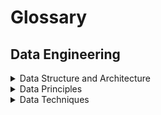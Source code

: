 # Glossary

## Data Engineering

<details>
<summary>Data Structure and Architecture</summary>
<br>

|      Term      | Definition                                                                                                                         |
| :------------: | :--------------------------------------------------------------------------------------------------------------------------------- |
|      Data      | **bold**                                                                                                                           |
|   Data Lake    | centralized repository that allows you to store all your structured and unstructured data at any scale                             |
| Data Warehouse | central repository of information that can be analyzed to make more informed decisions. It contains collection of data structures. |
|     Schema     | database blueprint determines what can be exist in the schema.                                                                     |

</details>

<details>
<summary>Data Principles</summary>
<br>

|       Term        | Definition                                                                                                                                                                                                                                                                                                                                                                                                                                                                                                                                                                                                                                                                                                                                                                                                                                                                                                                                                                |
| :---------------: | :------------------------------------------------------------------------------------------------------------------------------------------------------------------------------------------------------------------------------------------------------------------------------------------------------------------------------------------------------------------------------------------------------------------------------------------------------------------------------------------------------------------------------------------------------------------------------------------------------------------------------------------------------------------------------------------------------------------------------------------------------------------------------------------------------------------------------------------------------------------------------------------------------------------------------------------------------------------------ |
|       Data        | **bold**                                                                                                                                                                                                                                                                                                                                                                                                                                                                                                                                                                                                                                                                                                                                                                                                                                                                                                                                                                  |
| ACID transactions | Ensure database transactions are processed reliably. <li> **Atomicity**: commits a finish operation or rolls back to prior state if operation fails. This is important as in the case of an unwanted event (crash, power outage, mid-stream interuption), we can be sure of the state of the database. </li> <li>**Consistency**: changes made within a transaction are consistent with database constraints. This includes all rules, constraints, and triggers. If the data gets into an illegal state, the whole transaction fails. </li> <li>**Isolation**: all transactions run in an isolated environment. That enables running transactions concurrently because transactions don’t interfere with each other. </li> <li>**Durability**: once the transaction completes and changes are written to the database, they are persisted. This ensures that data within the system will persist even in the case of system failures like crashes or power outages.</li> |
| BASE transactions | -                                                                                                                                                                                                                                                                                                                                                                                                                                                                                                                                                                                                                                                                                                                                                                                                                                                                                                                                                                         |

</details>

<details>
<summary>Data Techniques</summary>
<br>

|     Term      | Definition                                                                                                                                                                                                                                                 |
| :-----------: | :--------------------------------------------------------------------------------------------------------------------------------------------------------------------------------------------------------------------------------------------------------- |
|  Clustering   | split data into several subsets. Each of these clusters consists of data objects with high inter-similarity and low intra-similarity                                                                                                                       |
|   Modeling    | process of organizing and mapping data using simplified diagrams, symbols, and text to represent data associations and flow                                                                                                                                |
| Normalization | set of formal rules to develop standardized, organized data, and eliminates data anomalies that cause difficulty for analysis. The clean data can then be easily grouped, understood, and interpreted. Without normalization, valuable data will go unused |

</details>

